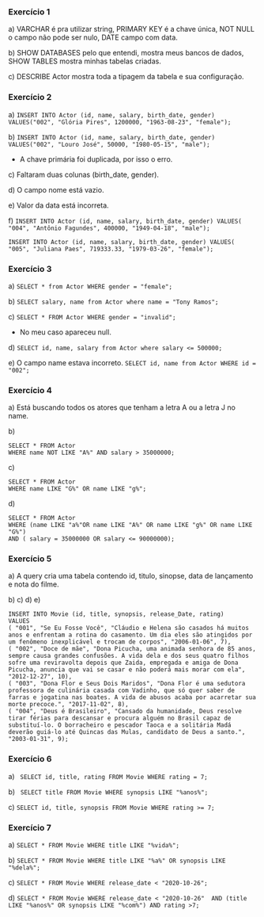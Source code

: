 ### Exercício 1 

a) VARCHAR é pra utilizar string, 
   PRIMARY KEY é a chave única, 
   NOT NULL o campo não pode ser nulo, 
   DATE campo com data.

b) SHOW DATABASES pelo que entendi, mostra meus bancos de dados, 
   SHOW TABLES mostra minhas tabelas criadas.

c) DESCRIBE Actor mostra toda a tipagem da tabela e sua configuração.

### Exercício 2

a) `INSERT INTO Actor (id, name, salary, birth_date, gender)
   VALUES("002", "Glória Pires", 1200000, "1963-08-23", "female");` 

b) `INSERT INTO Actor (id, name, salary, birth_date, gender)
   VALUES("002", "Louro José", 50000, "1980-05-15", "male");` 
   
   * A chave primária foi duplicada, por isso o erro.

c) Faltaram duas colunas (birth_date, gender).

d) O campo nome está vazio.

e) Valor da data está incorreta.

f) `INSERT INTO Actor (id, name, salary, birth_date, gender)
   VALUES( "004", "Antônio Fagundes", 400000, "1949-04-18", "male");` 

   `INSERT INTO Actor (id, name, salary, birth_date, gender)
   VALUES( "005", "Juliana Paes", 719333.33, "1979-03-26", "female"); `

### Exercício 3 

a) `SELECT * from Actor WHERE gender = "female";`

b) `SELECT salary, name from Actor where name = "Tony Ramos";`

c) `SELECT * FROM Actor WHERE gender = "invalid";`
   * No meu caso apareceu null. 

d) `SELECT id, name, salary from Actor where salary <= 500000;`

e) O campo name estava incorreto. 
   `SELECT id, name from Actor WHERE id = "002";`


### Exercício 4

a) Está buscando todos os atores que tenham a letra A ou a letra J no name.

b) 
   ```
   SELECT * FROM Actor
   WHERE name NOT LIKE "A%" AND salary > 35000000;
   
   ```

c) 
   ```
   SELECT * FROM Actor
   WHERE name LIKE "G%" OR name LIKE "g%";

   ```

d)
   ```
   SELECT * FROM Actor
   WHERE (name LIKE "a%"OR name LIKE "A%" OR name LIKE "g%" OR name LIKE "G%") 
   AND ( salary = 35000000 OR salary <= 90000000);

   ```
### Exercício 5 

a) A query cria uma tabela contendo id, titulo, sinopse, data de lançamento e nota do filme.

b) c) d) e) 
```
INSERT INTO Movie (id, title, synopsis, release_Date, rating)
VALUES 
( "001", "Se Eu Fosse Você", "Cláudio e Helena são casados há muitos anos e enfrentam a rotina do casamento. Um dia eles são atingidos por um fenômeno inexplicável e trocam de corpos", "2006-01-06", 7),
( "002", "Doce de mãe", "Dona Picucha, uma animada senhora de 85 anos, sempre causa grandes confusões. A vida dela e dos seus quatro filhos sofre uma reviravolta depois que Zaida, empregada e amiga de Dona Picucha, anuncia que vai se casar e não poderá mais morar com ela", "2012-12-27", 10),
( "003", "Dona Flor e Seus Dois Maridos", "Dona Flor é uma sedutora professora de culinária casada com Vadinho, que só quer saber de farras e jogatina nas boates. A vida de abusos acaba por acarretar sua morte precoce.", "2017-11-02", 8),
( "004", "Deus é Brasileiro", "Cansado da humanidade, Deus resolve tirar férias para descansar e procura alguém no Brasil capaz de substituí-lo. O borracheiro e pescador Taoca e a solitária Madá deverão guiá-lo até Quincas das Mulas, candidato de Deus a santo.", "2003-01-31", 9); 

```

### Exercício 6 

a) ` SELECT id, title, rating FROM Movie WHERE rating = 7;`

b) ` SELECT title FROM Movie WHERE synopsis LIKE "%anos%";`

c) ` SELECT id, title, synopsis FROM Movie WHERE rating >= 7; `

### Exercício 7

a) `SELECT * FROM Movie WHERE title LIKE "%vida%";`

b) `SELECT * FROM Movie WHERE title LIKE "%a%" OR synopsis LIKE "%dela%";`

c) `SELECT * FROM Movie WHERE release_date < "2020-10-26";`

d) `SELECT * FROM Movie WHERE release_date < "2020-10-26" 
   AND (title LIKE "%anos%" OR synopsis LIKE "%com%") AND rating >7;`
